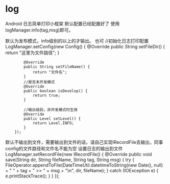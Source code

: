 # log
Android 日志简单打印小框架
默认配置已经配置好了
使用logManager.info(tag,msg)即可。

默认为发布模式，info级别的以上的才输出。
也可 //初始化日志打印配置
        LogManager.setConfig(new Config() {
            @Override
            public String setFileDir() {
                return "这里为文件路径";
            }

            @Override
            public String setFileName() {
                return "文件名";
            }
            //是否未开发模式
            @Override
            public boolean isDevelop() {
                return true;
            }

            //输出级别，非开发模式时生效
            @Override
            public Level setLevel() {
                return Level.INFO;
            }
        });
        
默认不输出到文件，需要输出到文件的话，请自己实现IRecordFile去输出，同事config的文件路径和文件名不能为空
设置日志的输出到文件
        LogManager.setRecordFile(new IRecordFile() {
            @Override
            public void save(String dir, String fileName, String tag, String msg) {
                try {
                    FileOperator.appendToFile(DateTimeUtil.datetimeToString(new Date(), null) + "  " + tag + " >> " + msg + "\n", dir, fileName);
                } catch (IOException e) {
                    e.printStackTrace();
                }
            }
        });
